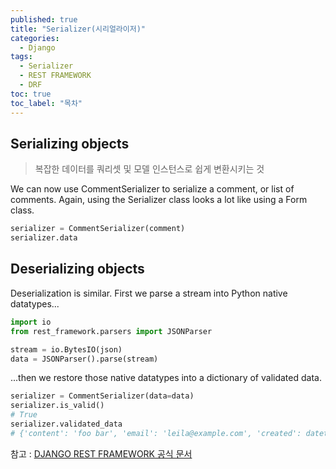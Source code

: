 ```yaml
---
published: true
title: "Serializer(시리얼라이저)"
categories:
  - Django
tags:
  - Serializer
  - REST FRAMEWORK
  - DRF
toc: true
toc_label: "목차"   
---
```


## Serializing objects

> 복잡한 데이터를 쿼리셋 및 모델 인스턴스로 쉽게 변환시키는 것

We can now use CommentSerializer to serialize a comment, or list of comments. Again, using the Serializer class looks a lot like using a Form class.

```python
serializer = CommentSerializer(comment)
serializer.data
```

## Deserializing objects

Deserialization is similar. First we parse a stream into Python native datatypes...

```python
import io
from rest_framework.parsers import JSONParser

stream = io.BytesIO(json)
data = JSONParser().parse(stream)
```
...then we restore those native datatypes into a dictionary of validated data.

```python
serializer = CommentSerializer(data=data)
serializer.is_valid()
# True
serializer.validated_data
# {'content': 'foo bar', 'email': 'leila@example.com', 'created': datetime.datetime(2012, 08, 22, 16, 20, 09, 822243)}
```

참고 : [DJANGO REST FRAMEWORK 공식 문서](https://www.django-rest-framework.org/api-guide/serializers/#serializers)

